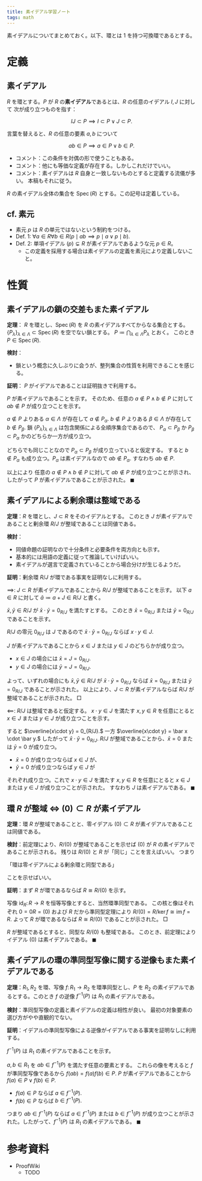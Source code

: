 ```yaml
---
title: 素イデアル学習ノート
tags: math
---
```


素イデアルについてまとめておく。以下、環とは 1 を持つ可換環であるとする。

# 定義
## 素イデアル

$R$ を環とする。$P$ が $R$ の**素イデアル**であるとは、$R$ の任意のイデアル $I, J$ に対して
次が成り立つものを指す：

$$
IJ \subset P \implies I \subset P \lor J \subset P.
$$

言葉を替えると、$R$ の任意の要素 $a, b$ について

$$
ab \in P \implies a \in P \lor b \in P.
$$

* コメント：この条件を対偶の形で使うこともある。
* コメント：他にも等価な定義が存在する。しかしこれだけでいい。
* コメント：素イデアルは $R$ 自身と一致しないものとすると定義する流儀が多い。
  本稿もそれに従う。

$R$ の素イデアル全体の集合を $\operatorname{Spec}(R)$ とする。この記号は定着している。

## cf. 素元

* 素元 $p$ は $R$ の単元ではないという制約をつける。
* Def. 1: $\forall a\in R \forall b \in R(p \mid ab \implies p \mid a \lor p \mid b).$
* Def. 2: 単項イデアル $(p) \subsetneq R$ が素イデアルであるような元 $p \in R$。
  * この定義を採用する場合は素イデアルの定義を素元により定義しないこと。

# 性質

## 素イデアルの鎖の交差もまた素イデアル

**定理**：
$R$ を環とし、$\operatorname{Spec}(R)$ を $R$ の素イデアルすべてからなる集合とする。
$\lbrace P_{\lambda}\rbrace_{\lambda \in \Lambda} \subset \operatorname{Spec}(R)$ を空でない鎖とする。
$P \coloneqq \bigcap_{\lambda \in \Lambda}P_\lambda$ とおく。
このとき $P \in \operatorname{Spec}(R).$

**検討**：
* 鎖という概念に久しぶりに会うが、整列集合の性質を利用できることを感じる。

**証明**：
$P$ がイデアルであることは証明抜きで利用する。

$P$ が素イデアルであることを示す。
そのため、任意の $a \notin P \land b \notin P$ に対して
$ab \notin P$ が成り立つことを示す。

$a \notin P$ よりある $\alpha \in \Lambda$ が存在して $a \notin P_\alpha.$
$b \notin P$ よりある $\beta \in \Lambda$ が存在して $b \notin P_\beta.$
鎖 $\lbrace P_{\lambda}\rbrace_{\lambda \in \Lambda}$ は包含関係による全順序集合であるので、
$P_\alpha \subset P_\beta$ か $P_\beta \subset P_\alpha$ かのどちらか一方が成り立つ。

どちらでも同じことなので $P_\alpha \subset P_\beta$ が成り立っていると仮定する。
すると $b \notin P_\alpha$ も成り立つ。$P_\alpha$ は素イデアルなので
$ab \notin P_\alpha.$ すなわち $ab \notin P.$

以上により 任意の $a \notin P \land b \notin P$ に対して
$ab \notin P$ が成り立つことが示され、したがって $P$ が素イデアルであることが示された。
$\blacksquare$


## 素イデアルによる剰余環は整域である

**定理**：$R$ を環とし、$J \subset R$ をそのイデアルとする。
このとき $J$ が素イデアルであることと剰余環 $R/J$ が整域であることは同値である。

**検討**：
* 同値命題の証明なので十分条件と必要条件を両方向とも示す。
* 基本的には用語の定義に従って推論していけばいい。
* 素イデアルが選言で定義されていることから場合分けが生じるようだ。

**証明**：剰余環 $R/J$ が環である事実を証明なしに利用する。

$\implies\colon$
$J \subset R$ が素イデアルであることから $R/J$ が整域であることを示す。
以下 $a \in R$ に対して $\bar{a} \coloneqq a + J \in R/J$ と書く。

$\bar{x}, \bar{y} \in R/J$ が $\bar{x}\cdot\bar{y} = 0_{R/J}$ を満たすとする。
このとき $\bar{x} = 0_{R/J}$ または $\bar{y} = 0_{R/J}$ であることを示す。

$R/J$ の零元 $0_{R/J}$ は $J$ であるので
$\bar{x}\cdot\bar{y} = 0_{R/J}$ ならば $x \cdot y \in J.$

$J$ が素イデアルであることから $x \in J$ または $y \in J$ のどちらかが成り立つ。

* $x \in J$ の場合には $\bar{x} = J = 0_{R/J}.$
* $y \in J$ の場合には $\bar{y} = J = 0_{R/J}.$

よって、いずれの場合にも $\bar{x}, \bar{y} \in R/J$ が $\bar{x}\cdot\bar{y} = 0_{R/J}$
ならば $\bar{x} = 0_{R/J}$ または $\bar{y} = 0_{R/J}$ であることが示された。
以上により、$J \subset R$ が素イデアルならば $R/J$ が整域であることが示された。
$\Box$

$\impliedby\colon$
$R/J$ は整域であると仮定する。
$x \cdot y \in J$ を満たす $x, y \in R$ を任意にとると
$x \in J$ または $y \in J$ が成り立つことを示す。

すると $\overline{x\cdot y} = 0_{R/J}.$
一方 $\overline{x\cdot y} = \bar x \cdot \bar y.$
したがって $\bar x \cdot \bar y = 0_{R/J}.$
$R/J$ が整域であることから、$\bar x = 0$ または $\bar y = 0$ が成り立つ。

* $\bar x = 0$ が成り立つならば $x \in J$ が、
* $\bar y = 0$ が成り立つならば $y \in J$ が

それぞれ成り立つ。これで $x \cdot y \in J$ を満たす $x, y \in R$ を任意にとると
$x \in J$ または $y \in J$ が成り立つことが示された。
すなわち $J$ は素イデアルである。
$\blacksquare$

## 環 $R$ が整域 $\iff$ $(0) \subset R$ が素イデアル

**定理**：環 $R$ が整域であることと、零イデアル $(0) \subset R$ が素イデアルであることは同値である。

**検討**：前定理により、$R/(0)$ が整域であることを示せば $(0)$ が $R$ の素イデアルであることが示される。
残りは $R/(0)$ と $R$ が「同じ」ことを言えばいい。
つまり

「環は零イデアルによる剰余環と同型である」

ことを示せばいい。

**証明**：まず $R$ が環であるならば $R \cong R/(0)$ を示す。

写像 $\operatorname{id}_R\colon R \longrightarrow R$ を恒等写像とすると、当然環準同型である。
この核と像はそれぞれ $0 = 0R = (0)$ および $R$ だから準同型定理により $R/(0) = R/\ker{f} \cong \operatorname{im}f = R.$
よって $R$ が環であるならば $R \cong R/(0)$ であることが示された。
$\Box$

$R$ が整域であるとすると、同型な $R/(0)$ も整域である。
このとき、前定理によりイデアル $(0)$ は素イデアルである。
$\blacksquare$

## 素イデアルの環の準同型写像に関する逆像もまた素イデアルである

**定理**：$R_1, R_2$ を環、写像 $f\colon R_1 \longrightarrow R_2$
を環準同型とし、$P$ を $R_2$ の素イデアルであるとする。このとき $f$ の逆像
$f^{-1}(P)$ は $R_1$ の素イデアルである。

**検討**：準同型写像の定義と素イデアルの定義は相性が良い。
最初の対象要素の選び方がやや直観的でない。

**証明**：イデアルの準同型写像による逆像がイデアルである事実を証明なしに利用する。

$f^{-1}(P)$ は $R_1$ の素イデアルであることを示す。

$a, b \in R_1$ を $ab \in f^{-1}(P)$ を満たす任意の要素とする。
これらの像を考えると $f$ が準同型写像であるから $f(ab) = f(a)f(b) \in P.$
$P$ が素イデアルであることから $f(a) \in P \lor f(b) \in P.$

* $f(a) \in P$ ならば $a \in f^{-1}(P).$
* $f(b) \in P$ ならば $b \in f^{-1}(P).$

つまり $ab \in f^{-1}(P)$ ならば $a \in f^{-1}(P)$ または $b \in f^{-1}(P)$
が成り立つことが示された。したがって、$f^{-1}(P)$ は $R_1$ の素イデアルである。
$\blacksquare$

# 参考資料

* ProofWiki
  * TODO
